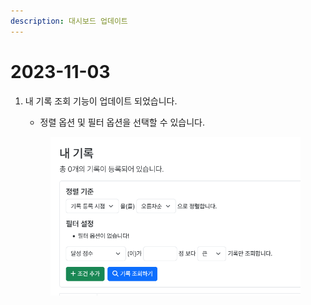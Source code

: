 ```yaml
---
description: 대시보드 업데이트
---
```


# 2023-11-03

1.  내 기록 조회 기능이 업데이트 되었습니다.

    * 정렬 옵션 및 필터 옵션을 선택할 수 있습니다.

    <figure><img src="../.gitbook/assets/image (22).png" alt=""><figcaption></figcaption></figure>
